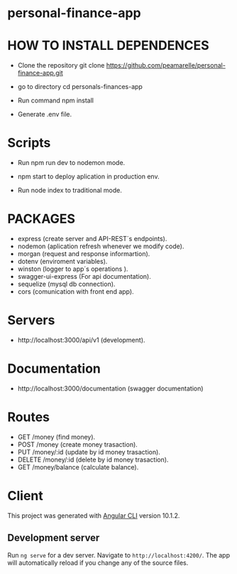 # personal-finance-app

# HOW TO INSTALL DEPENDENCES

* Clone the repository git clone https://github.com/peamarelle/personal-finance-app.git

* go to directory cd personals-finances-app

* Run command npm install

* Generate .env file.

# Scripts

* Run npm run dev to nodemon mode.

* npm start to deploy aplication in production env.

* Run node index to traditional mode.

# PACKAGES

* express (create server and API-REST´s endpoints).
* nodemon (aplication refresh whenever we modify code).
* morgan (request and response informartion).
* dotenv (enviroment variables).
* winston (logger to app´s operations ).
* swagger-ui-express (For api documentation).
* sequelize (mysql db connection).
* cors (comunication with front end app).

# Servers

* http://localhost:3000/api/v1 (development).


# Documentation

* http://localhost:3000/documentation (swagger documentation)

# Routes

* GET /money (find money).
* POST /money (create money trasaction).
* PUT /money/:id (update by id money trasaction).
* DELETE /money/:id (delete by id money trasaction).
* GET /money/balance (calculate balance).

# Client

This project was generated with [Angular CLI](https://github.com/angular/angular-cli) version 10.1.2.

## Development server

Run `ng serve` for a dev server. Navigate to `http://localhost:4200/`. The app will automatically reload if you change any of the source files.